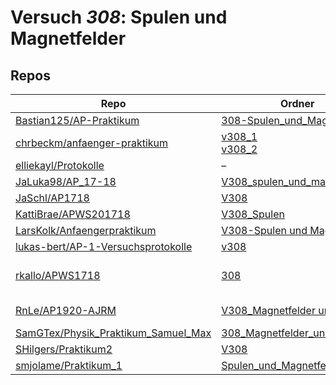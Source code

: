 # Versuch *308*: Spulen und Magnetfelder

## Repos

|                                       Repo                                       |                                                                           Ordner                                                                            |                                                                                                                                                                                      PDFs                                                                                                                                                                                       |
|----------------------------------------------------------------------------------|-------------------------------------------------------------------------------------------------------------------------------------------------------------|---------------------------------------------------------------------------------------------------------------------------------------------------------------------------------------------------------------------------------------------------------------------------------------------------------------------------------------------------------------------------------|
|[Bastian125/AP-Praktikum](../repo/Bastian125/AP-Praktikum)                        |[308-Spulen_und_Magnetfelder](https://github.com/Bastian125/AP-Praktikum/tree/master/308-Spulen_und_Magnetfelder)                                            |–                                                                                                                                                                                                                                                                                                                                                                                |
|[chrbeckm/anfaenger-praktikum](../repo/chrbeckm/anfaenger-praktikum)              |[v308_1](https://github.com/chrbeckm/anfaenger-praktikum/tree/master/v308_1)<br/>[v308_2](https://github.com/chrbeckm/anfaenger-praktikum/tree/master/v308_2)|[main.pdf](https://docs.google.com/viewer?url=https://raw.githubusercontent.com/NicoWeio/awesome-ap-pdfs/main/chrbeckm%E2%88%95anfaenger-praktikum/308/main.pdf) \*                                                                                                                                                                                                              |
|[elliekayl/Protokolle](../repo/elliekayl/Protokolle)                              |–                                                                                                                                                            |[V308_Spulen_und_Magnetfelder.pdf](https://docs.google.com/viewer?url=https://raw.githubusercontent.com/elliekayl/Protokolle/master/V100-V354/V308_Spulen_und_Magnetfelder.pdf)                                                                                                                                                                                                  |
|[JaLuka98/AP_17-18](../repo/JaLuka98/AP_17-18)                                    |[V308_spulen_und_magnetfelder](https://github.com/JaLuka98/AP_17-18/tree/master/V308_spulen_und_magnetfelder)                                                |[main.pdf](https://docs.google.com/viewer?url=https://raw.githubusercontent.com/NicoWeio/awesome-ap-pdfs/main/JaLuka98%E2%88%95AP_17-18/308/main.pdf) \*                                                                                                                                                                                                                         |
|[JaSchl/AP1718](../repo/JaSchl/AP1718)                                            |[V308](https://github.com/JaSchl/AP1718/tree/master/V308)                                                                                                    |[V308_2.pdf](https://docs.google.com/viewer?url=https://raw.githubusercontent.com/JaSchl/AP1718/master/V308/V308_2.pdf)                                                                                                                                                                                                                                                          |
|[KattiBrae/APWS201718](../repo/KattiBrae/APWS201718)                              |[V308_Spulen](https://github.com/KattiBrae/APWS201718/tree/master/AP1/V308_Spulen)                                                                           |–                                                                                                                                                                                                                                                                                                                                                                                |
|[LarsKolk/Anfaengerpraktikum](../repo/LarsKolk/Anfaengerpraktikum)                |[V308-Spulen und Magnetfelder](https://github.com/LarsKolk/Anfaengerpraktikum/tree/master/V308-Spulen%20und%20Magnetfelder)                                  |[main.pdf](https://docs.google.com/viewer?url=https://raw.githubusercontent.com/LarsKolk/Anfaengerpraktikum/master/V308-Spulen%20und%20Magnetfelder/main.pdf)                                                                                                                                                                                                                    |
|[lukas-bert/AP-1-Versuchsprotokolle](../repo/lukas-bert/AP-1-Versuchsprotokolle)  |[v308](https://github.com/lukas-bert/AP-1-Versuchsprotokolle/tree/main/v308)                                                                                 |–                                                                                                                                                                                                                                                                                                                                                                                |
|[rkallo/APWS1718](../repo/rkallo/APWS1718)                                        |[308](https://github.com/rkallo/APWS1718/tree/master/308)                                                                                                    |[main.pdf](https://docs.google.com/viewer?url=https://raw.githubusercontent.com/rkallo/APWS1718/master/308/main.pdf)<br/>[main1.pdf](https://docs.google.com/viewer?url=https://raw.githubusercontent.com/rkallo/APWS1718/master/308/main1.pdf)<br/>[V308.pdf](https://docs.google.com/viewer?url=https://raw.githubusercontent.com/rkallo/APWS1718/master/308/V308.pdf)         |
|[RnLe/AP1920-AJRM](../repo/RnLe/AP1920-AJRM)                                      |[V308_Magnetfelder und Spulen](https://github.com/RnLe/AP1920-AJRM/tree/master/V308_Magnetfelder%20und%20Spulen)                                             |[V308 Magnetfelder und Spulen.pdf](https://docs.google.com/viewer?url=https://raw.githubusercontent.com/RnLe/AP1920-AJRM/master/V308_Magnetfelder%20und%20Spulen/V308%20Magnetfelder%20und%20Spulen.pdf)<br/>[V308Korrektur.pdf](https://docs.google.com/viewer?url=https://raw.githubusercontent.com/RnLe/AP1920-AJRM/master/V308_Magnetfelder%20und%20Spulen/V308Korrektur.pdf)|
|[SamGTex/Physik_Praktikum_Samuel_Max](../repo/SamGTex/Physik_Praktikum_Samuel_Max)|[308_Magnetfelder_und_Spulen](https://github.com/SamGTex/Physik_Praktikum_Samuel_Max/tree/master/308_Magnetfelder_und_Spulen)                                |[main.pdf](https://docs.google.com/viewer?url=https://raw.githubusercontent.com/NicoWeio/awesome-ap-pdfs/main/SamGTex%E2%88%95Physik_Praktikum_Samuel_Max/308/main.pdf) \*                                                                                                                                                                                                       |
|[SHilgers/Praktikum2](../repo/SHilgers/Praktikum2)                                |[V308](https://github.com/SHilgers/Praktikum2/tree/master/V308)                                                                                              |–                                                                                                                                                                                                                                                                                                                                                                                |
|[smjolame/Praktikum_1](../repo/smjolame/Praktikum_1)                              |[Spulen_und_Magnetfelder_308](https://github.com/smjolame/Praktikum_1/tree/master/Spulen_und_Magnetfelder_308)                                               |–                                                                                                                                                                                                                                                                                                                                                                                |
